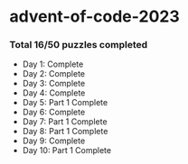 # advent-of-code-2023

### Total 16/50 puzzles completed

- Day 1: Complete
- Day 2: Complete
- Day 3: Complete
- Day 4: Complete
- Day 5: Part 1 Complete
- Day 6: Complete
- Day 7: Part 1 Complete
- Day 8: Part 1 Complete
- Day 9: Complete
- Day 10: Part 1 Complete